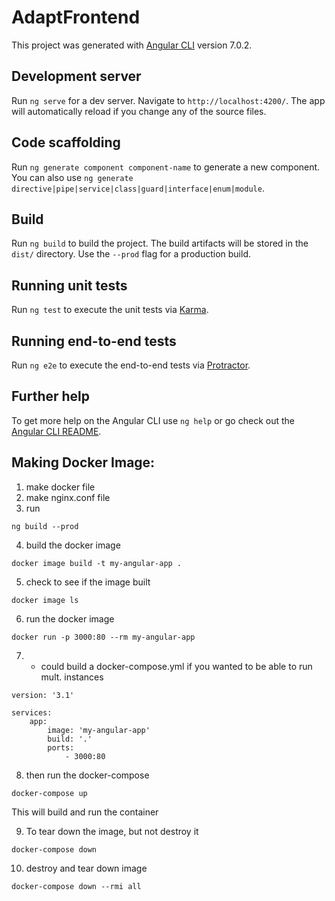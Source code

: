 # AdaptFrontend

This project was generated with [Angular CLI](https://github.com/angular/angular-cli) version 7.0.2.

## Development server

Run `ng serve` for a dev server. Navigate to `http://localhost:4200/`. The app will automatically reload if you change any of the source files.

## Code scaffolding

Run `ng generate component component-name` to generate a new component. You can also use `ng generate directive|pipe|service|class|guard|interface|enum|module`.

## Build

Run `ng build` to build the project. The build artifacts will be stored in the `dist/` directory. Use the `--prod` flag for a production build.

## Running unit tests

Run `ng test` to execute the unit tests via [Karma](https://karma-runner.github.io).

## Running end-to-end tests

Run `ng e2e` to execute the end-to-end tests via [Protractor](http://www.protractortest.org/).

## Further help

To get more help on the Angular CLI use `ng help` or go check out the [Angular CLI README](https://github.com/angular/angular-cli/blob/master/README.md).

## Making Docker Image:

1) make docker file
2) make nginx.conf file
3) run 

```
ng build --prod

```
4) build the docker image

```
docker image build -t my-angular-app .
```

5) check to see if the image built

```
docker image ls
```

6) run the docker image

```
docker run -p 3000:80 --rm my-angular-app
```

7) * could build a docker-compose.yml if you wanted to be able to run mult. instances

```
version: '3.1'

services:
    app:
        image: 'my-angular-app'
        build: '.'
        ports:
            - 3000:80
```

8) then run the docker-compose

```
docker-compose up
```
This will build and run the container

9) To tear down the image, but not destroy it

```
docker-compose down

```

10) destroy and tear down image

```
docker-compose down --rmi all
``` 


